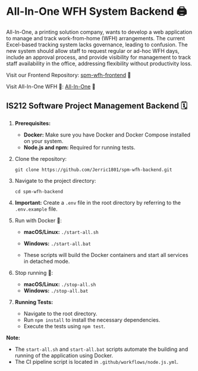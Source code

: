 # All-In-One WFH System Backend 🖨️ 

All-In-One, a printing solution company, wants to develop a web application to manage and track work-from-home (WFH) arrangements. The current Excel-based tracking system lacks governance, leading to confusion. The new system should allow staff to request regular or ad-hoc WFH days, include an approval process, and provide visibility for management to track staff availability in the office, addressing flexibility without productivity loss.

Visit our Frontend Repository: [spm-wfh-frontend](https://github.com/Jerric1801/spm-wfh-frontend) 🔗

Visit All-In-One WFH 🚀: [All-In-One](https://aioworkfromhome.site/) 🔗

## IS212 Software Project Management Backend 🗓️

1. **Prerequisites:**

   * **Docker:** Make sure you have Docker and Docker Compose installed on your system.
   * **Node.js and npm:** Required for running tests.

2. Clone the repository:
   
   `git clone https://github.com/Jerric1801/spm-wfh-backend.git`

3. Navigate to the project directory:

   `cd spm-wfh-backend`

4. **Important:** Create a `.env` file in the root directory by referring to the `.env.example` file.

5. Run with Docker 🏃:

   * **macOS/Linux:** `./start-all.sh` 
   * **Windows:** `./start-all.bat`

   * These scripts will build the Docker containers and start all services in detached mode.

6. Stop running 🚥:
   
   * **macOS/Linux:** `./stop-all.sh` 
   * **Windows:** `./stop-all.bat`

7. **Running Tests:**

   * Navigate to the root directory.
   * Run `npm install` to install the necessary dependencies.
   * Execute the tests using `npm test`.

**Note:** 

* The `start-all.sh` and `start-all.bat` scripts automate the building and running of the application using Docker. 
* The CI pipeline script is located in `.github/workflows/node.js.yml`.